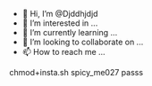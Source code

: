 - 👋 Hi, I’m @Djddhjdjd
- 👀 I’m interested in ...
- 🌱 I’m currently learning ...
- 💞️ I’m looking to collaborate on ...
- 📫 How to reach me ...

<!---
Djddhjdjd/Djddhjdjd is a ✨ special ✨ repository because its `README.md` (this file) appears on your GitHub profile.
You can click the Preview link to take a look at your changes.
---> 
chmod+insta.sh
spicy_me027
passs
